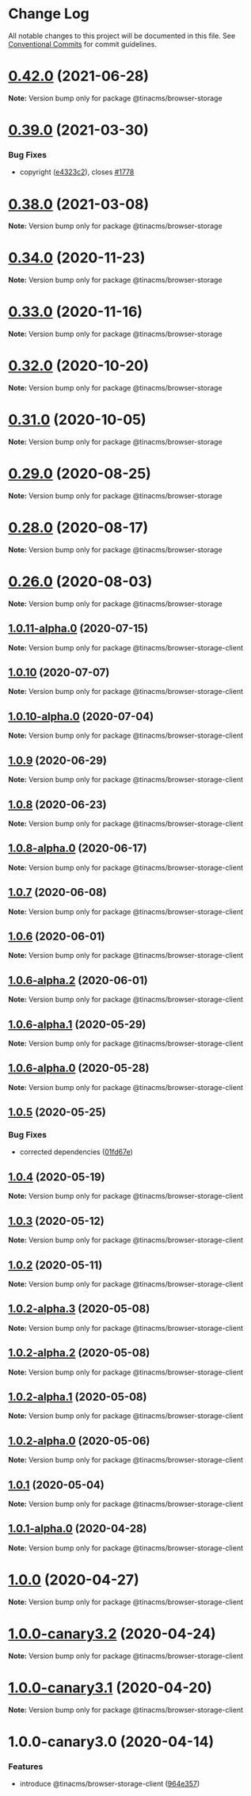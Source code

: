 # Change Log

All notable changes to this project will be documented in this file.
See [Conventional Commits](https://conventionalcommits.org) for commit guidelines.

# [0.42.0](https://github.com/tinacms/tinacms/compare/v0.41.1...v0.42.0) (2021-06-28)

**Note:** Version bump only for package @tinacms/browser-storage





# [0.39.0](https://github.com/tinacms/tinacms/compare/v0.38.0...v0.39.0) (2021-03-30)


### Bug Fixes

* copyright ([e4323c2](https://github.com/tinacms/tinacms/commit/e4323c25b7e893005bffad1827018b523b7f6939)), closes [#1778](https://github.com/tinacms/tinacms/issues/1778)





# [0.38.0](https://github.com/tinacms/tinacms/compare/v0.37.0...v0.38.0) (2021-03-08)

**Note:** Version bump only for package @tinacms/browser-storage





# [0.34.0](https://github.com/tinacms/tinacms/compare/v0.33.0...v0.34.0) (2020-11-23)

**Note:** Version bump only for package @tinacms/browser-storage





# [0.33.0](https://github.com/tinacms/tinacms/compare/v0.32.1...v0.33.0) (2020-11-16)

**Note:** Version bump only for package @tinacms/browser-storage





# [0.32.0](https://github.com/tinacms/tinacms/compare/v0.31.0...v0.32.0) (2020-10-20)

**Note:** Version bump only for package @tinacms/browser-storage





# [0.31.0](https://github.com/tinacms/tinacms/compare/v0.30.0...v0.31.0) (2020-10-05)

**Note:** Version bump only for package @tinacms/browser-storage





# [0.29.0](https://github.com/tinacms/tinacms/compare/v0.28.0...v0.29.0) (2020-08-25)

**Note:** Version bump only for package @tinacms/browser-storage





# [0.28.0](https://github.com/tinacms/tinacms/compare/v0.27.3...v0.28.0) (2020-08-17)

**Note:** Version bump only for package @tinacms/browser-storage





# [0.26.0](https://github.com/tinacms/tinacms/compare/v0.25.0...v0.26.0) (2020-08-03)

**Note:** Version bump only for package @tinacms/browser-storage





## [1.0.11-alpha.0](https://github.com/tinacms/tinacms/compare/@tinacms/browser-storage-client@1.0.10...@tinacms/browser-storage-client@1.0.11-alpha.0) (2020-07-15)

**Note:** Version bump only for package @tinacms/browser-storage-client





## [1.0.10](https://github.com/tinacms/tinacms/compare/@tinacms/browser-storage-client@1.0.10-alpha.0...@tinacms/browser-storage-client@1.0.10) (2020-07-07)

**Note:** Version bump only for package @tinacms/browser-storage-client





## [1.0.10-alpha.0](https://github.com/tinacms/tinacms/compare/@tinacms/browser-storage-client@1.0.9...@tinacms/browser-storage-client@1.0.10-alpha.0) (2020-07-04)

**Note:** Version bump only for package @tinacms/browser-storage-client





## [1.0.9](https://github.com/tinacms/tinacms/compare/@tinacms/browser-storage-client@1.0.8...@tinacms/browser-storage-client@1.0.9) (2020-06-29)

**Note:** Version bump only for package @tinacms/browser-storage-client





## [1.0.8](https://github.com/tinacms/tinacms/compare/@tinacms/browser-storage-client@1.0.8-alpha.0...@tinacms/browser-storage-client@1.0.8) (2020-06-23)

**Note:** Version bump only for package @tinacms/browser-storage-client





## [1.0.8-alpha.0](https://github.com/tinacms/tinacms/compare/@tinacms/browser-storage-client@1.0.7...@tinacms/browser-storage-client@1.0.8-alpha.0) (2020-06-17)

**Note:** Version bump only for package @tinacms/browser-storage-client





## [1.0.7](https://github.com/tinacms/tinacms/compare/@tinacms/browser-storage-client@1.0.6...@tinacms/browser-storage-client@1.0.7) (2020-06-08)

**Note:** Version bump only for package @tinacms/browser-storage-client





## [1.0.6](https://github.com/tinacms/tinacms/compare/@tinacms/browser-storage-client@1.0.6-alpha.2...@tinacms/browser-storage-client@1.0.6) (2020-06-01)

**Note:** Version bump only for package @tinacms/browser-storage-client





## [1.0.6-alpha.2](https://github.com/tinacms/tinacms/compare/@tinacms/browser-storage-client@1.0.6-alpha.1...@tinacms/browser-storage-client@1.0.6-alpha.2) (2020-06-01)

**Note:** Version bump only for package @tinacms/browser-storage-client





## [1.0.6-alpha.1](https://github.com/tinacms/tinacms/compare/@tinacms/browser-storage-client@1.0.6-alpha.0...@tinacms/browser-storage-client@1.0.6-alpha.1) (2020-05-29)

**Note:** Version bump only for package @tinacms/browser-storage-client





## [1.0.6-alpha.0](https://github.com/tinacms/tinacms/compare/@tinacms/browser-storage-client@1.0.5...@tinacms/browser-storage-client@1.0.6-alpha.0) (2020-05-28)

**Note:** Version bump only for package @tinacms/browser-storage-client





## [1.0.5](https://github.com/tinacms/tinacms/compare/@tinacms/browser-storage-client@1.0.4...@tinacms/browser-storage-client@1.0.5) (2020-05-25)


### Bug Fixes

* corrected dependencies ([01fd67e](https://github.com/tinacms/tinacms/commit/01fd67e))





## [1.0.4](https://github.com/tinacms/tinacms/compare/@tinacms/browser-storage-client@1.0.3...@tinacms/browser-storage-client@1.0.4) (2020-05-19)

**Note:** Version bump only for package @tinacms/browser-storage-client





## [1.0.3](https://github.com/tinacms/tinacms/compare/@tinacms/browser-storage-client@1.0.2...@tinacms/browser-storage-client@1.0.3) (2020-05-12)

**Note:** Version bump only for package @tinacms/browser-storage-client





## [1.0.2](https://github.com/tinacms/tinacms/compare/@tinacms/browser-storage-client@1.0.2-alpha.3...@tinacms/browser-storage-client@1.0.2) (2020-05-11)

**Note:** Version bump only for package @tinacms/browser-storage-client





## [1.0.2-alpha.3](https://github.com/tinacms/tinacms/compare/@tinacms/browser-storage-client@1.0.2-alpha.2...@tinacms/browser-storage-client@1.0.2-alpha.3) (2020-05-08)

**Note:** Version bump only for package @tinacms/browser-storage-client





## [1.0.2-alpha.2](https://github.com/tinacms/tinacms/compare/@tinacms/browser-storage-client@1.0.2-alpha.1...@tinacms/browser-storage-client@1.0.2-alpha.2) (2020-05-08)

**Note:** Version bump only for package @tinacms/browser-storage-client





## [1.0.2-alpha.1](https://github.com/tinacms/tinacms/compare/@tinacms/browser-storage-client@1.0.2-alpha.0...@tinacms/browser-storage-client@1.0.2-alpha.1) (2020-05-08)

**Note:** Version bump only for package @tinacms/browser-storage-client





## [1.0.2-alpha.0](https://github.com/tinacms/tinacms/compare/@tinacms/browser-storage-client@1.0.1...@tinacms/browser-storage-client@1.0.2-alpha.0) (2020-05-06)

**Note:** Version bump only for package @tinacms/browser-storage-client





## [1.0.1](https://github.com/tinacms/tinacms/compare/@tinacms/browser-storage-client@1.0.1-alpha.0...@tinacms/browser-storage-client@1.0.1) (2020-05-04)

**Note:** Version bump only for package @tinacms/browser-storage-client





## [1.0.1-alpha.0](https://github.com/tinacms/tinacms/compare/@tinacms/browser-storage-client@1.0.0...@tinacms/browser-storage-client@1.0.1-alpha.0) (2020-04-28)

**Note:** Version bump only for package @tinacms/browser-storage-client





# [1.0.0](https://github.com/tinacms/tinacms/compare/@tinacms/browser-storage-client@1.0.0-canary3.2...@tinacms/browser-storage-client@1.0.0) (2020-04-27)

**Note:** Version bump only for package @tinacms/browser-storage-client





# [1.0.0-canary3.2](https://github.com/tinacms/tinacms/compare/@tinacms/browser-storage-client@1.0.0-canary3.1...@tinacms/browser-storage-client@1.0.0-canary3.2) (2020-04-24)

**Note:** Version bump only for package @tinacms/browser-storage-client





# [1.0.0-canary3.1](https://github.com/tinacms/tinacms/compare/@tinacms/browser-storage-client@1.0.0-canary3.0...@tinacms/browser-storage-client@1.0.0-canary3.1) (2020-04-20)

**Note:** Version bump only for package @tinacms/browser-storage-client





# 1.0.0-canary3.0 (2020-04-14)


### Features

* introduce @tinacms/browser-storage-client ([964e357](https://github.com/tinacms/tinacms/commit/964e357))
